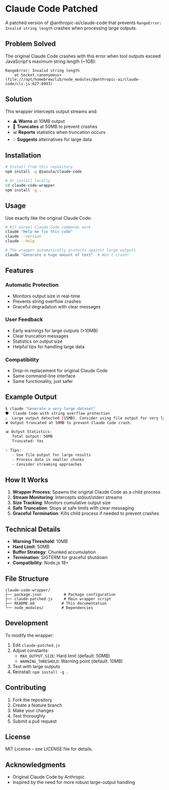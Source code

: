 # Claude Code Patched

A patched version of @anthropic-ai/claude-code that prevents `RangeError: Invalid string length` crashes when processing large outputs.

## Problem Solved

The original Claude Code crashes with this error when tool outputs exceed JavaScript's maximum string length (~1GB):

```
RangeError: Invalid string length
    at Socket.<anonymous> (file:///opt/homebrew/lib/node_modules/@anthropic-ai/claude-code/cli.js:627:8993)
```

## Solution

This wrapper intercepts output streams and:
- ⚠️  **Warns** at 10MB output
- 🛑 **Truncates** at 50MB to prevent crashes  
- 📊 **Reports** statistics when truncation occurs
- 💡 **Suggests** alternatives for large data

## Installation

```bash
# Install from this repository
npm install -g @zazula/claude-code

# Or install locally
cd claude-code-wrapper
npm install -g .
```

## Usage

Use exactly like the original Claude Code:

```bash
# All normal Claude Code commands work
claude "Help me fix this code"
claude --version
claude --help

# The wrapper automatically protects against large outputs
claude "Generate a huge amount of text"  # Won't crash!
```

## Features

### Automatic Protection
- Monitors output size in real-time
- Prevents string overflow crashes
- Graceful degradation with clear messages

### User Feedback
- Early warnings for large outputs (>10MB)
- Clear truncation messages
- Statistics on output size
- Helpful tips for handling large data

### Compatibility
- Drop-in replacement for original Claude Code
- Same command-line interface
- Same functionality, just safer

## Example Output

```bash
$ claude "Generate a very large dataset"
🛡️  Claude Code with string overflow protection
⚠️  Large output detected (15MB). Consider using file output for very large results.
❌ Output truncated at 50MB to prevent Claude Code crash.

📊 Output Statistics:
   Total output: 50MB
   Truncated: Yes

💡 Tips:
   - Use file output for large results
   - Process data in smaller chunks
   - Consider streaming approaches
```

## How It Works

1. **Wrapper Process**: Spawns the original Claude Code as a child process
2. **Stream Monitoring**: Intercepts stdout/stderr streams
3. **Size Tracking**: Monitors cumulative output size
4. **Safe Truncation**: Stops at safe limits with clear messaging
5. **Graceful Termination**: Kills child process if needed to prevent crashes

## Technical Details

- **Warning Threshold**: 10MB
- **Hard Limit**: 50MB  
- **Buffer Strategy**: Chunked accumulation
- **Termination**: SIGTERM for graceful shutdown
- **Compatibility**: Node.js 18+

## File Structure

```
claude-code-wrapper/
├── package.json          # Package configuration
├── claude-patched.js     # Main wrapper script
├── README.md            # This documentation
└── node_modules/        # Dependencies
```

## Development

To modify the wrapper:

1. Edit `claude-patched.js`
2. Adjust constants:
   - `MAX_OUTPUT_SIZE`: Hard limit (default: 50MB)
   - `WARNING_THRESHOLD`: Warning point (default: 10MB)
3. Test with large outputs
4. Reinstall: `npm install -g .`

## Contributing

1. Fork the repository
2. Create a feature branch
3. Make your changes
4. Test thoroughly
5. Submit a pull request

## License

MIT License - see LICENSE file for details.

## Acknowledgments

- Original Claude Code by Anthropic
- Inspired by the need for more robust large-output handling